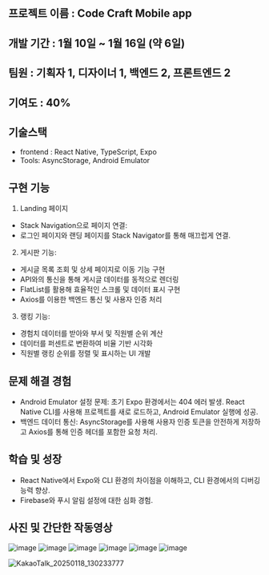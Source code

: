 ## 프로젝트 이름 : Code Craft Mobile app 

## 개발 기간 : 1월 10일 ~ 1월 16일 (약 6일)
## 팀원 : 기획자 1, 디자이너 1, 백엔드 2, 프론트엔드 2
## 기여도 : 40%

## 기술스택 
- frontend : React Native, TypeScript, Expo
- Tools: AsyncStorage, Android Emulator

## 구현 기능
1. Landing 페이지
  -  Stack Navigation으로 페이지 연결:
  - 로그인 페이지와 랜딩 페이지를 Stack Navigator를 통해 매끄럽게 연결.

2. 게시판 기능:
- 게시글 목록 조회 및 상세 페이지로 이동 기능 구현
- API와의 통신을 통해 게시글 데이터를 동적으로 렌더링
- FlatList를 활용해 효율적인 스크롤 및 데이터 표시 구현
- Axios를 이용한 백엔드 통신 및 사용자 인증 처리

3. 랭킹 기능:
- 경험치 데이터를 받아와 부서 및 직원별 순위 계산
- 데이터를 퍼센트로 변환하여 비율 기반 시각화
- 직원별 랭킹 순위를 정렬 및 표시하는 UI 개발

## 문제 해결 경험
- Android Emulator 설정 문제: 초기 Expo 환경에서는 404 에러 발생. React Native CLI를 사용해 프로젝트를 새로 로드하고, Android Emulator 실행에 성공.
- 백엔드 데이터 통신: AsyncStorage를 사용해 사용자 인증 토큰을 안전하게 저장하고 Axios를 통해 인증 헤더를 포함한 요청 처리.

## 학습 및 성장
- React Native에서 Expo와 CLI 환경의 차이점을 이해하고, CLI 환경에서의 디버깅 능력 향상.
- Firebase와 푸시 알림 설정에 대한 심화 경험.

## 사진 및 간단한 작동영상 
![image](https://github.com/user-attachments/assets/743fe5ac-c45c-44de-b50a-cba9693ed12a)
![image](https://github.com/user-attachments/assets/edf4aefe-d280-4a7a-9c34-7bb8e9b6cdac)
![image](https://github.com/user-attachments/assets/632baa83-b1df-408a-8068-27d486734c11)
![image](https://github.com/user-attachments/assets/97548c88-3a39-463b-a70f-38ba79befe11)
![image](https://github.com/user-attachments/assets/c0d00b48-e5b8-4647-bd60-9b5002188ee0)
![image](https://github.com/user-attachments/assets/7a753629-85d7-4345-87b7-b2ef0b2c4ea3)

![KakaoTalk_20250118_130233777](https://github.com/user-attachments/assets/7aefe58c-5b73-41ba-a364-be0f101a49a7)

